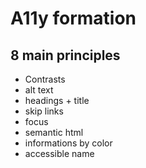 # A11y formation

## 8 main principles
- Contrasts
- alt text
- headings + title
- skip links
- focus
- semantic html
- informations by color
- accessible name